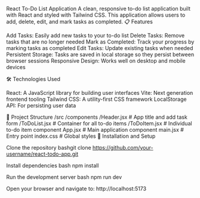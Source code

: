 React To-Do List Application
A clean, responsive to-do list application built with React and styled with Tailwind CSS. This application allows users to add, delete, edit, and mark tasks as completed.
📋 Features

Add Tasks: Easily add new tasks to your to-do list
Delete Tasks: Remove tasks that are no longer needed
Mark as Completed: Track your progress by marking tasks as completed
Edit Tasks: Update existing tasks when needed
Persistent Storage: Tasks are saved in local storage so they persist between browser sessions
Responsive Design: Works well on desktop and mobile devices

🛠️ Technologies Used

React: A JavaScript library for building user interfaces
Vite: Next generation frontend tooling
Tailwind CSS: A utility-first CSS framework
LocalStorage API: For persisting user data

📁 Project Structure
/src
  /components
    /Header.jsx        # App title and add task form
    /ToDoList.jsx      # Container for all to-do items
    /ToDoItem.jsx      # Individual to-do item component
  App.jsx              # Main application component
  main.jsx             # Entry point
  index.css            # Global styles
🚀 Installation and Setup

Clone the repository
bashgit clone https://github.com/your-username/react-todo-app.git

Install dependencies
bash npm install

Run the development server
bash npm run dev

Open your browser and navigate to:
http://localhost:5173